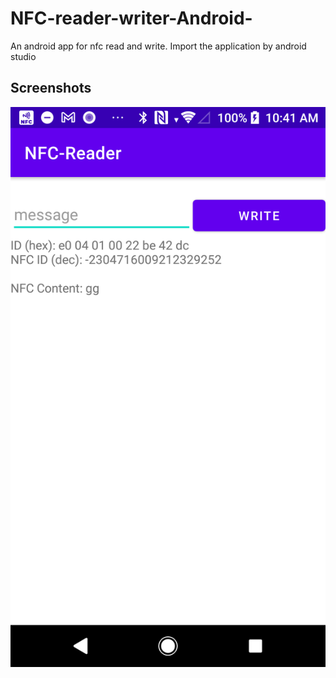 # NFC-reader-writer-Android-
An android app for nfc read and write. Import the application by android studio

## Screenshots

![Home Page](https://github.com/Chrischrislch/NFC-reader-writer-Android-/blob/main/Screenshot_20220322-104146.png)
